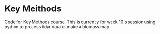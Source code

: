 # Key Meithods

Code for Key Methods course. This is currently for week 10's session using python to process lidar data to make a biomass map.



